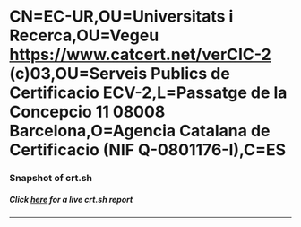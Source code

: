 # CN=EC-UR,OU=Universitats i Recerca,OU=Vegeu https://www.catcert.net/verCIC-2 (c)03,OU=Serveis Publics de Certificacio ECV-2,L=Passatge de la Concepcio 11 08008 Barcelona,O=Agencia Catalana de Certificacio (NIF Q-0801176-I),C=ES
### Snapshot of crt.sh
##### Click [here](https://crt.sh/?serial=2523C2F2100AB1404FE98DE7F49331F3) for a live crt.sh report

---
